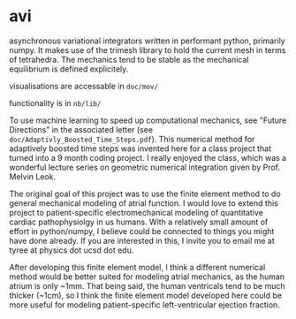 # avi
asynchronous variational integrators written in performant python, primarily numpy.  It makes use of the trimesh library to hold the current mesh in terms of tetrahedra.  The mechanics tend to be stable as the mechanical equilibrium is defined explicitely.  

visualisations are accessable in `doc/mov/`

functionality is in `nb/lib/`

To use machine learning to speed up computational mechanics, see "Future Directions" in the associated letter (see `doc/Adaptivly_Boosted_Time_Steps.pdf`).  This numerical method for adaptively boosted time steps was invented here for a class project that turned into a 9 month coding project.  I really enjoyed the class, which was a wonderful lecture series on geometric numerical integration given by Prof. Melvin Leok.

The original goal of this project was to use the finite element method to do general mechanical modeling of atrial function.  I would love to extend this project to patient-specific electromechanical modeling of quantitative cardiac pathophysiolgy in us humans.  With a relatively small amount of effort in python/numpy, I believe could be connected to things you might have done already.  If you are interested in this, I invite you to email me at tyree at physics dot ucsd dot edu.

After developing this finite element model, I think a different numerical method would be better suited for modeling atrial mechanics, as the human atrium is only ~1mm.  That being said, the human ventricals tend to be much thicker (~1cm), so I think the finite element model developed here could be more useful for modeling patient-specific left-ventricular ejection fraction.
